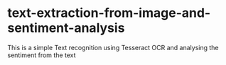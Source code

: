 # text-extraction-from-image-and-sentiment-analysis

This is a simple Text recognition using Tesseract OCR and analysing the sentiment from the text
